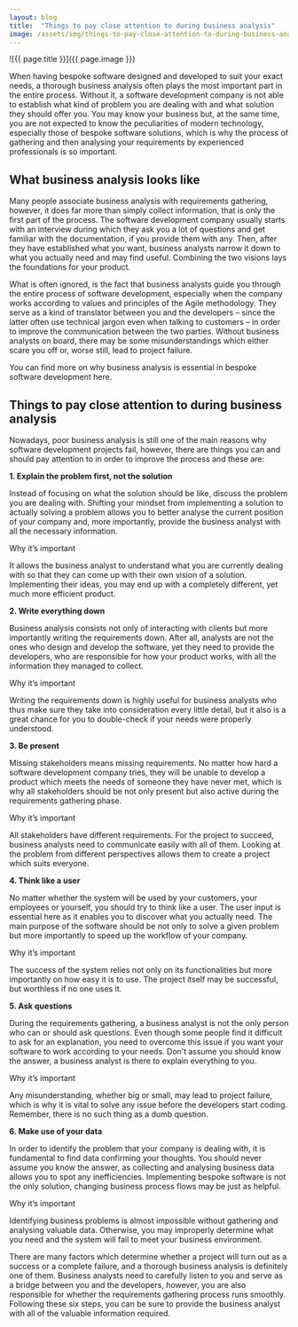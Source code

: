 ```yaml
---
layout: blog
title:  "Things to pay close attention to during business analysis"
image: /assets/img/things-to-pay-close-attention-to-during-business-analysis.jpg
---
```


![{{ page.title }}]({{ page.image }})

When having bespoke software designed and developed to suit your exact needs, a thorough business analysis often plays the most important part in the entire process. Without it, a software development company is not able to establish what kind of problem you are dealing with and what solution they should offer you. You may know your business but, at the same time, you are not expected to know the peculiarities of modern technology, especially those of bespoke software solutions, which is why the process of gathering and then analysing your requirements by experienced professionals is so important.

## What business analysis looks like
Many people associate business analysis with requirements gathering, however, it does far more than simply collect information, that is only the first part of the process. The software development company usually starts with an interview during which they ask you a lot of questions and get familiar with the documentation, if you provide them with any. Then, after they have established what you want, business analysts narrow it down to what you actually need and may find useful. Combining the two visions lays the foundations for your product.

What is often ignored, is the fact that business analysts guide you through the entire process of software development, especially when the company works according to values and principles of the Agile methodology. They serve as a kind of translator between you and the developers – since the latter often use technical jargon even when talking to customers – in order to improve the communication between the two parties. Without business analysts on board, there may be some misunderstandings which either scare you off or, worse still, lead to project failure.

You can find more on why business analysis is essential in bespoke software development here.

## Things to pay close attention to during business analysis     
Nowadays, poor business analysis is still one of the main reasons why software development projects fail, however, there are things you can and should pay attention to in order to improve the process and these are:
 

**1. Explain the problem first, not the solution**

Instead of focusing on what the solution should be like, discuss the problem you are dealing with. Shifting your mindset from implementing a solution to actually solving a problem allows you to better analyse the current position of your company and, more importantly, provide the business analyst with all the necessary information.

Why it’s important

It allows the business analyst to understand what you are currently dealing with so that they can come up with their own vision of a solution. Implementing their ideas, you may end up with a completely different, yet much more efficient product.


**2. Write everything down**

Business analysis consists not only of interacting with clients but more importantly writing the requirements down. After all, analysts are not the ones who design and develop the software, yet they need to provide the developers, who are responsible for how your product works, with all the information they managed to collect.

Why it’s important

Writing the requirements down is highly useful for business analysts who thus make sure they take into consideration every little detail, but it also is a great chance for you to double-check if your needs were properly understood.


**3. Be present**

Missing stakeholders means missing requirements. No matter how hard a software development company tries, they will be unable to develop a product which meets the needs of someone they have never met, which is why all stakeholders should be not only present but also active during the requirements gathering phase.

Why it’s important

All stakeholders have different requirements. For the project to succeed, business analysts need to communicate easily with all of them. Looking at the problem from different perspectives allows them to create a project which suits everyone.


**4. Think like a user**

No matter whether the system will be used by your customers, your employees or yourself, you should try to think like a user. The user input is essential here as it enables you to discover what you actually need. The main purpose of the software should be not only to solve a given problem but more importantly to speed up the workflow of your company.

Why it’s important

The success of the system relies not only on its functionalities but more importantly on how easy it is to use. The project itself may be successful, but worthless if no one uses it.

**5. Ask questions**

During the requirements gathering, a business analyst is not the only person who can or should ask questions. Even though some people find it difficult to ask for an explanation, you need to overcome this issue if you want your software to work according to your needs. Don’t assume you should know the answer, a business analyst is there to explain everything to you.

Why it’s important

Any misunderstanding, whether big or small, may lead to project failure, which is why it is vital to solve any issue before the developers start coding. Remember, there is no such thing as a dumb question.

**6. Make use of your data**

In order to identify the problem that your company is dealing with, it is fundamental to find data confirming your thoughts. You should never assume you know the answer, as collecting and analysing business data allows you to spot any inefficiencies. Implementing bespoke software is not the only solution, changing business process flows may be just as helpful.

Why it’s important

Identifying business problems is almost impossible without gathering and analysing valuable data. Otherwise, you may improperly determine what you need and the system will fail to meet your business environment.

There are many factors which determine whether a project will turn out as a success or a complete failure, and a thorough business analysis is definitely one of them. Business analysts need to carefully listen to you and serve as a bridge between you and the developers, however, you are also responsible for whether the requirements gathering process runs smoothly. Following these six steps, you can be sure to provide the business analyst with all of the valuable information required.  
